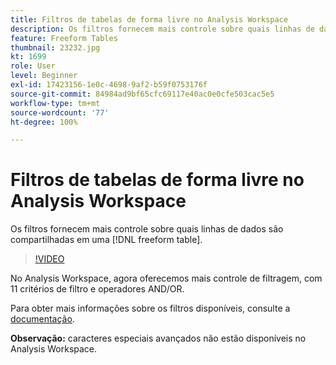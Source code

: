 ```yaml
---
title: Filtros de tabelas de forma livre no Analysis Workspace
description: Os filtros fornecem mais controle sobre quais linhas de dados são compartilhadas em uma tabela de forma livre.
feature: Freeform Tables
thumbnail: 23232.jpg
kt: 1699
role: User
level: Beginner
exl-id: 17423156-1e0c-4698-9af2-b59f0753176f
source-git-commit: 84984ad9bf65cfc69117e40ac0e0cfe503cac5e5
workflow-type: tm+mt
source-wordcount: '77'
ht-degree: 100%

---
```


# Filtros de tabelas de forma livre no Analysis Workspace

Os filtros fornecem mais controle sobre quais linhas de dados são compartilhadas em uma [!DNL freeform table].

>[!VIDEO](https://video.tv.adobe.com/v/30784/?quality=12&learn=on&captions=por_br)

No Analysis Workspace, agora oferecemos mais controle de filtragem, com 11 critérios de filtro e operadores AND/OR.

Para obter mais informações sobre os filtros disponíveis, consulte a [documentação](https://experienceleague.adobe.com/docs/analytics-platform/using/cja-workspace/visualizations/freeform-table/pagination-filtering-sorting.html?lang=pt-BR#cja-workspace).

**Observação:** caracteres especiais avançados não estão disponíveis no Analysis Workspace.
